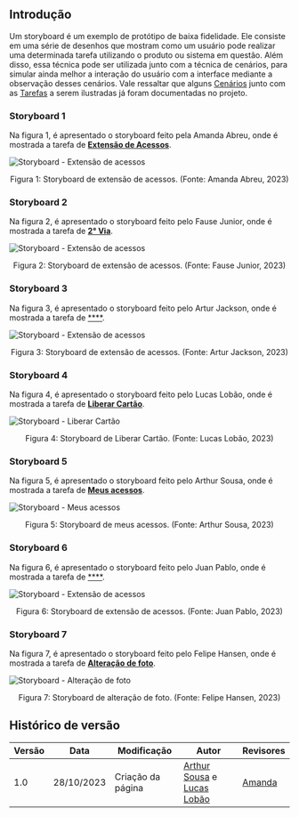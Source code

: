 ## Introdução

Um storyboard é um exemplo de protótipo de baixa fidelidade. Ele consiste em uma série de desenhos que mostram como um usuário pode realizar uma determinada tarefa utilizando o produto ou sistema em questão. Além disso, essa técnica pode ser utilizada junto com a técnica de cenários, para simular ainda melhor a interação do usuário com a interface mediante a observação desses cenários. Vale ressaltar que alguns [Cenários](../../analiseRequisitos/cenario.md) junto com as [Tarefas](../../analiseRequisitos/analise_tarefas/sobre_analise_tarefas.md) a serem ilustradas já foram documentadas no projeto.


### Storyboard 1

Na figura 1, é apresentado o storyboard feito pela Amanda Abreu, onde é mostrada a tarefa de [**Extensão de Acessos**]().

![Storyboard - Extensão de acessos](../../assets/storyboards/SB_Amanda.png)

<div style="text-align: center">
    <p>Figura 1: Storyboard de extensão de acessos. (Fonte: Amanda Abreu, 2023)</p>
</div>


### Storyboard 2

Na figura 2, é apresentado o storyboard feito pelo Fause Junior, onde é mostrada a tarefa de [**2° Via**]().

![Storyboard - Extensão de acessos](../../assets/storyboards/SB_Fause.png)

<div style="text-align: center">
    <p>Figura 2: Storyboard de extensão de acessos. (Fonte: Fause Junior, 2023)</p>
</div>


### Storyboard 3

Na figura 3, é apresentado o storyboard feito pelo Artur Jackson, onde é mostrada a tarefa de [****]().

![Storyboard - Extensão de acessos](../../assets/storyboards/SB_Artur.png)

<div style="text-align: center">
    <p>Figura 3: Storyboard de extensão de acessos. (Fonte: Artur Jackson, 2023)</p>
</div>


### Storyboard 4

Na figura 4, é apresentado o storyboard feito pelo Lucas Lobão, onde é mostrada a tarefa de [**Liberar Cartão**]().

![Storyboard - Liberar Cartão](../../assets/storyboards/SB_Lucas.png)

<div style="text-align: center">
    <p>Figura 4: Storyboard de Liberar Cartão. (Fonte: Lucas Lobão, 2023)</p>
</div>


### Storyboard 5

Na figura 5, é apresentado o storyboard feito pelo Arthur Sousa, onde é mostrada a tarefa de [**Meus acessos**]().

![Storyboard - Meus acessos](../../assets/storyboards/SB_Arthur.png)

<div style="text-align: center">
    <p>Figura 5: Storyboard de meus acessos. (Fonte: Arthur Sousa, 2023)</p>
</div>


### Storyboard 6

Na figura 6, é apresentado o storyboard feito pelo Juan Pablo, onde é mostrada a tarefa de [****]().

![Storyboard - Extensão de acessos](../../assets/storyboards/SB_Juan.png)

<div style="text-align: center">
    <p>Figura 6: Storyboard de extensão de acessos. (Fonte: Juan Pablo, 2023)</p>
</div>


### Storyboard 7

Na figura 7, é apresentado o storyboard feito pelo Felipe Hansen, onde é mostrada a tarefa de [**Alteração de foto**]().

![Storyboard - Alteração de foto](../../assets/storyboards/SB_Felipe.png)

<div style="text-align: center">
    <p>Figura 7: Storyboard de alteração de foto. (Fonte: Felipe Hansen, 2023)</p>
</div>


## Histórico de versão

| Versão | Data       | Modificação                             | Autor                         | Revisores                         |
| ------ | ---------- | --------------------------------------- | ----------------------------- | ----------------------------- |
|    1.0   |   28/10/2023   |   Criação da página |  [Arthur Sousa](https://github.com/arthurrsousa) e [Lucas Lobão](https://github.com/lucaslobao-18) |  [Amanda](https://github.com/Amandaaaaabreu)|
